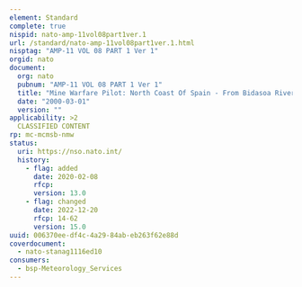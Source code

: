 ```yaml
---
element: Standard
complete: true
nispid: nato-amp-11vol08part1ver.1
url: /standard/nato-amp-11vol08part1ver.1.html
nisptag: "AMP-11 VOL 08 PART 1 Ver 1"
orgid: nato
document:
  org: nato
  pubnum: "AMP-11 VOL 08 PART 1 Ver 1"
  title: "Mine Warfare Pilot: North Coast Of Spain - From Bidasoa River To Cape Penas"
  date: "2000-03-01"
  version: ""
applicability: >2
  CLASSIFIED CONTENT
rp: mc-mcmsb-nmw
status:
  uri: https://nso.nato.int/
  history: 
    - flag: added
      date: 2020-02-08
      rfcp: 
      version: 13.0
    - flag: changed
      date: 2022-12-20
      rfcp: 14-62
      version: 15.0
uuid: 006370ee-df4c-4a29-84ab-eb263f62e88d
coverdocument:
  - nato-stanag1116ed10
consumers:
  - bsp-Meteorology_Services
---
```

